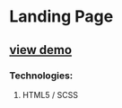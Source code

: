 # Landing Page

## [view demo](https://ashmankevich.github.io/webpage-axit/)

### Technologies:
1. HTML5 / SCSS

